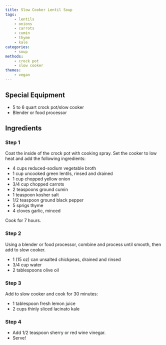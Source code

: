 ```yaml
---
title: Slow Cooker Lentil Soup
tags:
    - lentils
    - onions
    - carrots
    - cumin
    - thyme
    - kale
categories: 
    - soup
methods:
    - crock pot
    - slow cooker
themes:
    - vegan
---
```


## Special Equipment
- 5 to 6 quart crock pot/slow cooker
- Blender or food processor

## Ingredients
### Step 1

Coat the inside of the crock pot with cooking spray. Set the cooker to low heat and add the following ingredients:
- 4 cups reduced-sodium vegetable broth
- 1 cup uncooked green lentils, rinsed and drained
- 1 cup chopped yellow onion
- 3/4 cup chopped carrots
- 2 teaspoons ground cumin
- 1 teaspoon kosher salt
- 1/2 teaspoon ground black pepper
- 5 sprigs thyme
- 4 cloves garlic, minced

Cook for 7 hours.

### Step 2
Using a blender or food processor, combine and process until smooth, then add to slow cooker.
- 1 (15 oz) can unsalted chickpeas, drained and rinsed
- 3/4 cup water
- 2 tablespoons olive oil

### Step 3
Add to slow cooker and cook for 30 minutes:
- 1 tablespoon fresh lemon juice
- 2 cups thinly sliced lacinato kale

### Step 4
- Add 1/2 teaspoon sherry or red wine vinegar.
- Serve!
